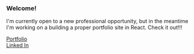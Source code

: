 ### Welcome!

I'm currently open to a new professional opportunity, but in the meantime I'm working on a building a proper portfolio site in React. Check it out!!!

[Portfolio](https://jarodkober.com)\
[Linked In](https://www.linkedin.com/in/jarod-kober/)
